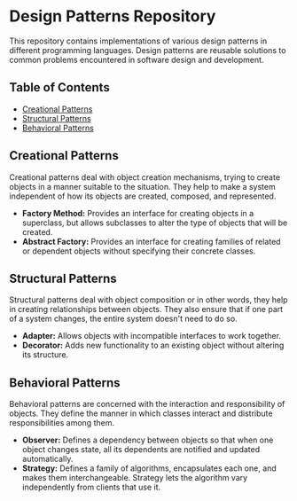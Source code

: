 # Design Patterns Repository

This repository contains implementations of various design patterns in different programming languages. Design patterns are reusable solutions to common problems encountered in software design and development.

## Table of Contents

- [Creational Patterns](#creational-patterns)
- [Structural Patterns](#structural-patterns)
- [Behavioral Patterns](#behavioral-patterns)

## Creational Patterns

Creational patterns deal with object creation mechanisms, trying to create objects in a manner suitable to the situation. They help to make a system independent of how its objects are created, composed, and represented.

- **Factory Method:** Provides an interface for creating objects in a superclass, but allows subclasses to alter the type of objects that will be created.
- **Abstract Factory:** Provides an interface for creating families of related or dependent objects without specifying their concrete classes.

## Structural Patterns

Structural patterns deal with object composition or in other words, they help in creating relationships between objects. They also ensure that if one part of a system changes, the entire system doesn't need to do so.

- **Adapter:** Allows objects with incompatible interfaces to work together.
- **Decorator:** Adds new functionality to an existing object without altering its structure.

## Behavioral Patterns

Behavioral patterns are concerned with the interaction and responsibility of objects. They define the manner in which classes interact and distribute responsibilities among them.

- **Observer:** Defines a dependency between objects so that when one object changes state, all its dependents are notified and updated automatically.
- **Strategy:** Defines a family of algorithms, encapsulates each one, and makes them interchangeable. Strategy lets the algorithm vary independently from clients that use it.
